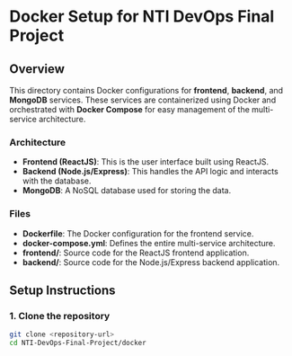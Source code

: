 # Docker Setup for NTI DevOps Final Project

## Overview

This directory contains Docker configurations for **frontend**, **backend**, and **MongoDB** services. These services are containerized using Docker and orchestrated with **Docker Compose** for easy management of the multi-service architecture.

### Architecture

- **Frontend (ReactJS)**: This is the user interface built using ReactJS.
- **Backend (Node.js/Express)**: This handles the API logic and interacts with the database.
- **MongoDB**: A NoSQL database used for storing the data.

### Files

- **Dockerfile**: The Docker configuration for the frontend service.
- **docker-compose.yml**: Defines the entire multi-service architecture.
- **frontend/**: Source code for the ReactJS frontend application.
- **backend/**: Source code for the Node.js/Express backend application.

## Setup Instructions

### 1. **Clone the repository**

```bash
git clone <repository-url>
cd NTI-DevOps-Final-Project/docker
